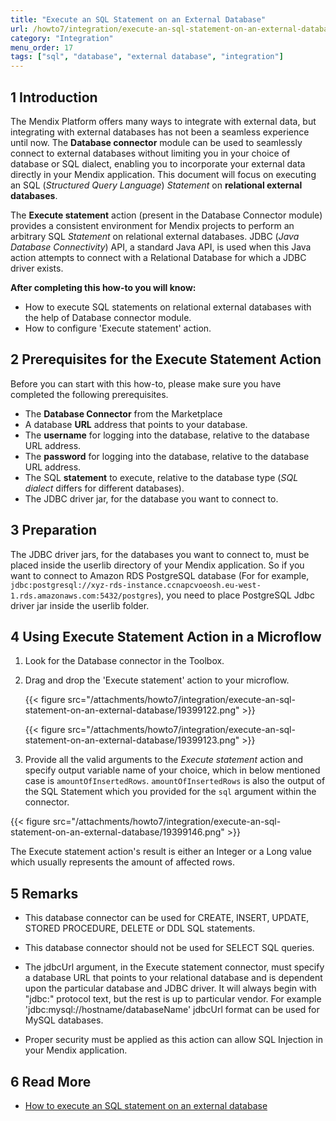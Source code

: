 ```yaml
---
title: "Execute an SQL Statement on an External Database"
url: /howto7/integration/execute-an-sql-statement-on-an-external-database/
category: "Integration"
menu_order: 17
tags: ["sql", "database", "external database", "integration"]
---
```


## 1 Introduction

The Mendix Platform offers many ways to integrate with external data, but integrating with external databases has not been a seamless experience until now. The **Database connector** module can be used to seamlessly connect to external databases without limiting you in your choice of database or SQL dialect, enabling you to incorporate your external data directly in your Mendix application.
This document will focus on executing an SQL (_Structured Query Language_) _Statement_ on **relational external databases**.

The **Execute statement** action (present in the Database Connector module) provides a consistent environment for Mendix projects to perform an arbitrary SQL _Statement_ on relational external databases.
JDBC (_Java Database Connectivity_) API, a standard Java API, is used when this Java action attempts to connect with a Relational Database for which a JDBC driver exists.

**After completing this how-to you will know:**

*   How to execute SQL statements on relational external databases with the help of Database connector module.
*   How to configure 'Execute statement' action.

## 2 Prerequisites for the Execute Statement Action

Before you can start with this how-to, please make sure you have completed the following prerequisites.

*   The **Database Connector** from the Marketplace
*   A database **URL** address that points to your database.
*   The **username** for logging into the database, relative to the database URL address.
*   The **password** for logging into the database, relative to the database URL address.
*   The SQL **statement** to execute, relative to the database type (_SQL dialect_ differs for different databases).
*   The JDBC driver jar, for the database you want to connect to.

## 3 Preparation

The JDBC driver jars, for the databases you want to connect to, must be placed inside the userlib directory of your Mendix application. So if you want to connect to Amazon RDS PostgreSQL database (For for example, `jdbc:postgresql://xyz-rds-instance.ccnapcvoeosh.eu-west-1.rds.amazonaws.com:5432/postgres`), you need to place PostgreSQL Jdbc driver jar inside the userlib folder.

## 4 Using Execute Statement Action in a Microflow

1. Look for the Database connector in the Toolbox.
2. Drag and drop the 'Execute statement' action to your microflow.

    {{< figure src="/attachments/howto7/integration/execute-an-sql-statement-on-an-external-database/19399122.png" >}}

    {{< figure src="/attachments/howto7/integration/execute-an-sql-statement-on-an-external-database/19399123.png" >}}

3. Provide all the valid arguments to the _Execute statement_ action and specify output variable name of your choice, which in below mentioned case is `amountOfInsertedRows`.
    `amountOfInsertedRows` is also the output of the SQL Statement which you provided for the `sql` argument within the connector.

{{< figure src="/attachments/howto7/integration/execute-an-sql-statement-on-an-external-database/19399146.png" >}}

The Execute statement action's result is either an Integer or a Long value which usually represents the amount of affected rows.

## 5 Remarks

*   This database connector can be used for CREATE, INSERT, UPDATE, STORED PROCEDURE, DELETE or DDL SQL statements.
*   This database connector should not be used for SELECT SQL queries.
*   The jdbcUrl argument, in the Execute statement connector, must specify a database URL that points to your relational database and is dependent upon the particular database and JDBC driver. It will always begin with "jdbc:" protocol text, but the rest is up to particular vendor.
    For example 'jdbc:<a rel="nofollow">mysql://hostname/databaseName'</a> jdbcUrl format can be used for MySQL databases.

*   Proper security must be applied as this action can allow SQL Injection in your Mendix application.

## 6 Read More

*   [How to execute an SQL statement on an external database](/howto7/integration/execute-an-sql-statement-on-an-external-database/)

